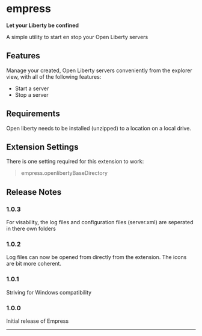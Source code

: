 # empress

**Let your Liberty be confined**

A simple utility to start en stop your Open Liberty servers

## Features

Manage your created, Open Liberty servers conveniently from the explorer view, with all of the following features:

* Start a server
* Stop a server

## Requirements

Open liberty needs to be installed (unzipped) to a location on a local drive.

## Extension Settings

There is one setting required for this extension to work:

> empress.openlibertyBaseDirectory

## Release Notes

### 1.0.3
For visability, the log files and configuration files (server.xml) are seperated in there own folders

### 1.0.2
Log files can now be opened from directly from the extension.
The icons are bit more coherent.

### 1.0.1

Striving for Windows compatibility

### 1.0.0

Initial release of Empress


--------------------------------------------------------------------------------------------------
